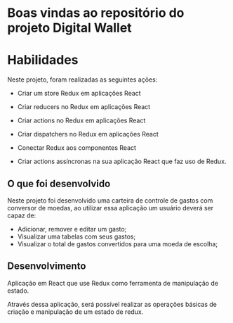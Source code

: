# Boas vindas ao repositório do projeto Digital Wallet
# Habilidades

Neste projeto, foram realizadas as seguintes ações:

- Criar um store Redux em aplicações React

- Criar reducers no Redux em aplicações React

- Criar actions no Redux em aplicações React

- Criar dispatchers no Redux em aplicações React

- Conectar Redux aos componentes React

- Criar actions assíncronas na sua aplicação React que faz uso de Redux.


## O que foi desenvolvido

Neste projeto foi desenvolvido uma carteira de controle de gastos com conversor de moedas, ao utilizar essa aplicação um usuário deverá ser capaz de:

- Adicionar, remover e editar um gasto;
- Visualizar uma tabelas com seus gastos;
- Visualizar o total de gastos convertidos para uma moeda de escolha;

## Desenvolvimento

Aplicação em React que use Redux como ferramenta de manipulação de estado.

Através dessa aplicação, será possível realizar as operações básicas de criação e manipulação de um estado de redux.

